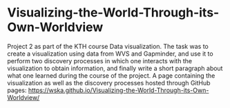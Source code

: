 # Visualizing-the-World-Through-its-Own-Worldview
Project 2 as part of the KTH course Data visualization. The task was to create a visualization using data from WVS and Gapminder, and use it to perform two discovery processes in which one interacts with the visualization to obtain information, and finally write a short paragraph about what one learned during the course of the project. A page containing the visualization as well as the discovery processes hosted through GitHub pages: https://wska.github.io/Visualizing-the-World-Through-its-Own-Worldview/
